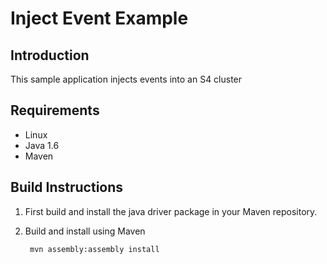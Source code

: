 Inject Event Example
===============

Introduction
------------
This sample application injects events into an S4 cluster

Requirements
------------

* Linux
* Java 1.6
* Maven

Build Instructions
------------------

1. First build and install the java driver package in your Maven repository.

2. Build and install using Maven

        mvn assembly:assembly install

